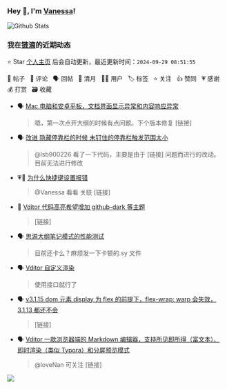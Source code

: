 ### Hey 👋, I'm [Vanessa](http://vanessa.b3log.org/)!

![Github Stats](https://github-readme-stats.vercel.app/api?username=Vanessa219&show_icons=true)

<!--events start -->

### 我在[链滴](https://ld246.com)的近期动态

⭐️ Star [个人主页](https://github.com/Vanessa219/Vanessa219) 后会自动更新，最近更新时间：`2024-09-29 08:51:55`

📝 帖子 &nbsp; 💬 评论 &nbsp; 🗣 回帖 &nbsp; 🌙 清月 &nbsp; 👨‍💻 用户 &nbsp; 🏷️ 标签 &nbsp; ⭐️ 关注 &nbsp; 👍 赞同 &nbsp; 💗 感谢 &nbsp; 💰 打赏 &nbsp; 🗃 收藏

* 🗣 [Mac 电脑和安卓平板，文档界面显示异常和内容响应异常](https://ld246.com/article/1727353424706/comment/1727354479275#comments)

  > 嗯，第一次点开大纲的时候有点问题。下个版本修复 [链接]
* 🗣 [改进 隐藏停靠栏的时候 未钉住的停靠栏触发范围太小](https://ld246.com/article/1718240778154/comment/1718240793298#comments)

  > @lsb900226 看了一下代码，主要是由于 [链接] 问题而进行的改动。目前无法进行修改
* 💗💬 [为什么快捷键设置报错](https://ld246.com/article/1727091077055/comment/1727091414201#comments)

  > @Vanessa 看看 关联 [链接]
* 💬 [Vditor 代码高亮希望增加 github-dark 等主题](https://ld246.com/article/1726743397779/comment/1727057021862#comments)

  > [链接]
* 🗣 [思源大纲笔记模式的性能测试](https://ld246.com/article/1691232134520/comment/1726462737997#comments)

  > 目前还卡么？麻烦发一下卡顿的.sy 文件
* 🗣 [Vditor 自定义渲染](https://ld246.com/article/1588412297062/comment/1726159332114#comments)

  > 使用接口就行了
* 🗣 [v3.1.15 dom 元素 display 为 flex 的前提下，flex-wrap: warp 会失效，3.1.13 都还不会](https://ld246.com/article/1725440349684/comment/1726111109950#comments)

  > [链接]
* 🗣 [Vditor 一款浏览器端的 Markdown 编辑器，支持所见即所得（富文本）、即时渲染（类似 Typora）和分屏预览模式](https://ld246.com/article/1549638745630/comment/1725525231771#comments)

  > @loveNan 可关注 [链接]


<!--events end -->

<a title="Hits" target="_blank" href="https://github.com/Vanessa219/Vanessa219"><img src="https://hits.b3log.org/Vanessa219/Vanessa219.svg"></a>
